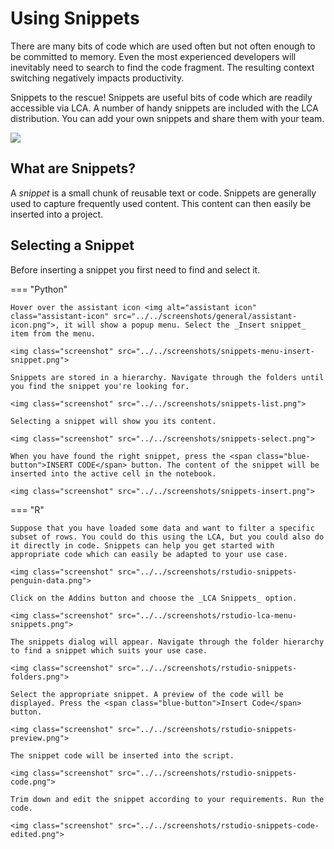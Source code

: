 # Using Snippets

There are many bits of code which are used often but not often enough to be committed to memory. Even the most experienced developers will inevitably need to search to find the code fragment. The resulting context switching negatively impacts productivity.

Snippets to the rescue! Snippets are useful bits of code which are readily accessible via LCA. A number of handy snippets are included with the LCA distribution. You can add your own snippets and share them with your team.

<img class="screenshot" src="../../screenshots/snippets.gif">

## What are Snippets?

A _snippet_ is a small chunk of reusable text or code. Snippets are generally used to capture frequently used content. This content can then easily be inserted into a project.
## Selecting a Snippet


Before inserting a snippet you first need to find and select it.

=== "Python"

    Hover over the assistant icon <img alt="assistant icon" class="assistant-icon" src="../../screenshots/general/assistant-icon.png">, it will show a popup menu. Select the _Insert snippet_ item from the menu.

    <img class="screenshot" src="../../screenshots/snippets-menu-insert-snippet.png">

    Snippets are stored in a hierarchy. Navigate through the folders until you find the snippet you're looking for.

    <img class="screenshot" src="../../screenshots/snippets-list.png">

    Selecting a snippet will show you its content.

    <img class="screenshot" src="../../screenshots/snippets-select.png">

    When you have found the right snippet, press the <span class="blue-button">INSERT CODE</span> button. The content of the snippet will be inserted into the active cell in the notebook.

    <img class="screenshot" src="../../screenshots/snippets-insert.png">

=== "R"

    Suppose that you have loaded some data and want to filter a specific subset of rows. You could do this using the LCA, but you could also do it directly in code. Snippets can help you get started with appropriate code which can easily be adapted to your use case.

    <img class="screenshot" src="../../screenshots/rstudio-snippets-penguin-data.png">
    
    Click on the Addins button and choose the _LCA Snippets_ option.

    <img class="screenshot" src="../../screenshots/rstudio-lca-menu-snippets.png">

    The snippets dialog will appear. Navigate through the folder hierarchy to find a snippet which suits your use case.

    <img class="screenshot" src="../../screenshots/rstudio-snippets-folders.png">

    Select the appropriate snippet. A preview of the code will be displayed. Press the <span class="blue-button">Insert Code</span> button.

    <img class="screenshot" src="../../screenshots/rstudio-snippets-preview.png">

    The snippet code will be inserted into the script.

    <img class="screenshot" src="../../screenshots/rstudio-snippets-code.png">

    Trim down and edit the snippet according to your requirements. Run the code.

    <img class="screenshot" src="../../screenshots/rstudio-snippets-code-edited.png">